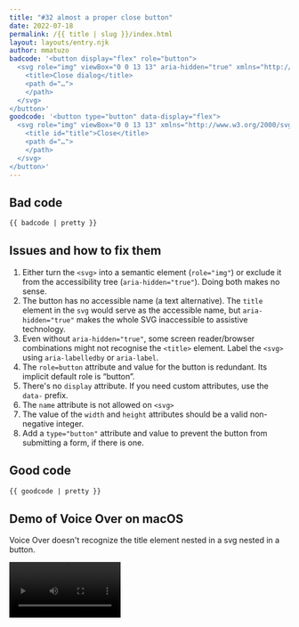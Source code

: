 ```yaml
---
title: "#32 almost a proper close button"
date: 2022-07-18
permalink: /{{ title | slug }}/index.html
layout: layouts/entry.njk
author: mmatuzo
badcode: '<button display="flex" role="button">
  <svg role="img" viewBox="0 0 13 13" aria-hidden="true" xmlns="http://www.w3.org/2000/svg" height="15px" width="15px" fill="#000" name="close">
    <title>Close dialog</title>
    <path d="…">
    </path>
  </svg>
</button>'
goodcode: '<button type="button" data-display="flex">
  <svg role="img" viewBox="0 0 13 13" xmlns="http://www.w3.org/2000/svg" height="15" width="15" fill="#000" aria-labelledby="title">
    <title id="title">Close</title>
    <path d="…">
    </path>
  </svg>
</button>'
---
```


<div class="section bad">

## Bad code

```html
{{ badcode | pretty }}
```
</div>

<div class="section" id="issues">

## Issues and how to fix them

1. Either turn the `<svg>` into a semantic element (`role="img"`) or exclude it from the accessibility tree (`aria-hidden="true"`). Doing both makes no sense.
1. The button has no accessible name (a text alternative). The `title` element in the `svg` would serve as the accessible name, but `aria-hidden="true"` makes the whole SVG inaccessible to assistive technology. 
1. Even without `aria-hidden="true"`, some screen reader/browser combinations might not recognise the `<title>` element. Label the `<svg>` using `aria-labelledby` or `aria-label`.
1. The `role=button` attribute and value for the button is redundant. Its implicit default role is “button”.
1. There's no `display` attribute. If you need custom attributes, use the `data-`  prefix.
1. The `name` attribute is not allowed on `<svg>`
1. The value of the `width` and `height` attributes should be a valid non-negative integer.
1. Add a `type="button"` attribute and value to prevent the button from submitting a form, if there is one.

</div>

<div class="section">

## Good code

```html
{{ goodcode | pretty }}
```
</div>

<div class="section">

## Demo of Voice Over on macOS

Voice Over doesn't recognize the title element nested in a svg nested in a button.


<video src="/images/svgbutton.mov" controls width="200">
  <p>Something went wrong, please visit <a href="https://htmhell.dev/32-almost-a-proper-close-button/">htmhell.dev/32-almost-a-proper-close-button/</a> to view this video.
</video>

Code on [CodePen](https://codepen.io/matuzo/pen/LYdWpwP?editors=1000).

</div>
